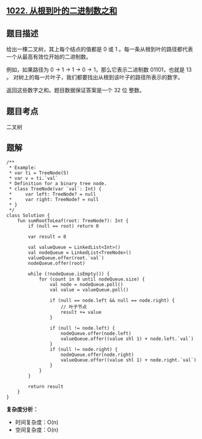 ## [1022. 从根到叶的二进制数之和](https://leetcode.cn/problems/sum-of-root-to-leaf-binary-numbers/description/)

## 题目描述

给出一棵二叉树，其上每个结点的值都是 0 或 1 。每一条从根到叶的路径都代表一个从最高有效位开始的二进制数。

例如，如果路径为 0 -> 1 -> 1 -> 0 -> 1，那么它表示二进制数 01101，也就是 13 。
对树上的每一片叶子，我们都要找出从根到该叶子的路径所表示的数字。

返回这些数字之和。题目数据保证答案是一个 32 位 整数。

## 题目考点

二叉树

## 题解
 
```
/**
 * Example:
 * var ti = TreeNode(5)
 * var v = ti.`val`
 * Definition for a binary tree node.
 * class TreeNode(var `val`: Int) {
 *     var left: TreeNode? = null
 *     var right: TreeNode? = null
 * }
 */
class Solution {
    fun sumRootToLeaf(root: TreeNode?): Int {
        if (null == root) return 0

        var result = 0

        val valueQueue = LinkedList<Int>()
        val nodeQueue = LinkedList<TreeNode>()
        valueQueue.offer(root.`val`)
        nodeQueue.offer(root)

        while (!nodeQueue.isEmpty()) {
            for (count in 0 until nodeQueue.size) {
                val node = nodeQueue.poll()
                val value = valueQueue.poll()

                if (null == node.left && null == node.right) {
                    // 叶子节点
                    result += value
                }

                if (null != node.left) {
                    nodeQueue.offer(node.left)
                    valueQueue.offer((value shl 1) + node.left.`val`)
                }
                if (null != node.right) {
                    nodeQueue.offer(node.right)
                    valueQueue.offer((value shl 1) + node.right.`val`)
                }
            }
        }

        return result
    }
}
```

**复杂度分析：**

- 时间复杂度：O(n)
- 空间复杂度：O(n) 
